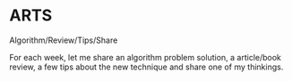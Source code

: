 # ARTS
Algorithm/Review/Tips/Share

For each week, let me share an algorithm problem solution, a article/book review, a few tips about the new technique and share one of my thinkings.
